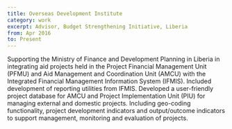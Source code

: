 ```yaml
---
title: Overseas Development Institute
category: work
excerpt: Advisor, Budget Strengthening Initiative, Liberia
from: Apr 2016
to: Present
---
```

Supporting the Ministry of Finance and Development Planning in Liberia in integrating aid projects held in the Project Financial Management Unit (PFMU) and Aid Management and Coordination Unit (AMCU) with the Integrated Financial Management Information System (IFMIS). Included development of reporting utilities from IFMIS. Developed a user-friendly project database for AMCU and Project Implementation Unit (PIU) for managing external and domestic projects. Including geo-coding functionality, project development indicators and output/outcome indicators to support management, monitoring and evaluation of projects.